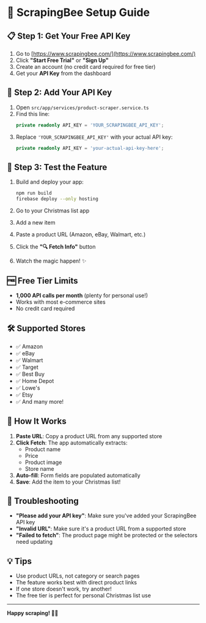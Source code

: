 # 🚀 ScrapingBee Setup Guide

## 📋 **Step 1: Get Your Free API Key**

1. Go to [https://www.scrapingbee.com/](https://www.scrapingbee.com/)
2. Click **"Start Free Trial"** or **"Sign Up"**
3. Create an account (no credit card required for free tier)
4. Get your **API Key** from the dashboard

## 🔑 **Step 2: Add Your API Key**

1. Open `src/app/services/product-scraper.service.ts`
2. Find this line:
   ```typescript
   private readonly API_KEY = 'YOUR_SCRAPINGBEE_API_KEY';
   ```
3. Replace `'YOUR_SCRAPINGBEE_API_KEY'` with your actual API key:
   ```typescript
   private readonly API_KEY = 'your-actual-api-key-here';
   ```

## 🎯 **Step 3: Test the Feature**

1. Build and deploy your app:
   ```bash
   npm run build
   firebase deploy --only hosting
   ```

2. Go to your Christmas list app
3. Add a new item
4. Paste a product URL (Amazon, eBay, Walmart, etc.)
5. Click the **"🔍 Fetch Info"** button
6. Watch the magic happen! ✨

## 🆓 **Free Tier Limits**

- **1,000 API calls per month** (plenty for personal use!)
- Works with most e-commerce sites
- No credit card required

## 🛠️ **Supported Stores**

- ✅ Amazon
- ✅ eBay  
- ✅ Walmart
- ✅ Target
- ✅ Best Buy
- ✅ Home Depot
- ✅ Lowe's
- ✅ Etsy
- ✅ And many more!

## 🎁 **How It Works**

1. **Paste URL**: Copy a product URL from any supported store
2. **Click Fetch**: The app automatically extracts:
   - Product name
   - Price
   - Product image
   - Store name
3. **Auto-fill**: Form fields are populated automatically
4. **Save**: Add the item to your Christmas list!

## 🚨 **Troubleshooting**

- **"Please add your API key"**: Make sure you've added your ScrapingBee API key
- **"Invalid URL"**: Make sure it's a product URL from a supported store
- **"Failed to fetch"**: The product page might be protected or the selectors need updating

## 💡 **Tips**

- Use product URLs, not category or search pages
- The feature works best with direct product links
- If one store doesn't work, try another!
- The free tier is perfect for personal Christmas list use

---

**Happy scraping! 🎄✨**

